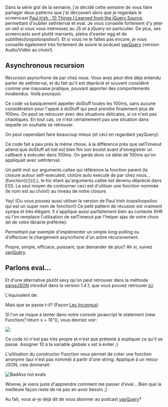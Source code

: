 <!--config
Title: "Gist de la semaine: 2 things I learned (among 10) from Paul Irish (from the jQuery source)"
Author: Mickael Daniel
Date: Nov 20 2010 00:53:00 GMT-0500 (CDT)
Note: This post is an import from an older wordpress post, as a results not markdown formated
Categories: javascript, jquery
config-->

Dans la série gist de la semaine, j'ai décidé cette semaine de vous faire partager deux patterns que j'ai découvert alors que je regardais le screencast <a href="http://vimeo.com/12529436 ">Paul Irish : 10 Things I Learned from the jQuery Source</a>, permettant d'oublier setInterval et eval.  Je vous conseille fortement d'y jeter un oeil si vous vous intéressez au JS et à jQuery en particulier. De plus, ses screencasts sont plutôt marrants, pleins d'easter egg et de subtilités(loopsiloopsiloo!). Et si vous ne le faîtes pas encore, je vous conseille également très fortement de suivre le podcast <a href="http://yayquery.com/">yayQuery</a> (version Audio/Vidéo au choix!).



<!--more-->



<h2>Asynchronous recursion</h2>

Récursion asyncrhone de par chez nous. Vous avez peut-être déja entendu parler de setInterval, et du fait qu'il est déprécié et souvent considéré comme une mauvaise pratique, pouvant apporter des comportements innatendus. Voilà pourquoi:

<script src="https://gist.github.com/707336.js"> </script>



Ce code va basiquement appeller doStuff toutes les 100ms, sans aucune considération pour l'appel à doStuff qui peut prendre finalement plus de 100ms. On peut se retrouver avec des situations délicates, si ce n'est pas chaotiques. En tout cas, ce n'est certainement pas une situation dans laquelle on souhaite se retrouver. 



On peut cependant faire beaucoup mieux (et ceci en regardant yayQuery):

<script src="https://gist.github.com/707366.js"> </script>



Ce code fait a peu prés la même chose, à la différence près que setTimeout attend que doStuff ait bel est bien fini son boulot avant d'enregistrer un callback à exécuter dans 100ms. On garde donc ce délai de 100ms qu'on appliquait avec setInterval.



Un petit mot sur arguments.callee qui référence la fonction parent (la closure autour self-executed, clotûre auto executé de par chez nous... (function(){})();), le hic étant qu'arguments.callee est devenu déprécié dans ES5. Le seul moyen de contourner ceci est d'utiliser une fonction nommée (le nom est au choix!) au niveau de notre closure.

<script src="https://gist.github.com/707370.js"> </script>



Yay! (Ou vous pouvez aussi utiliser la version de Paul Irish loopsiloopsiloo qui est un super nom de fonction!) Ce petit pattern de récusion est vraiment sympa et très élégant. Il s'applique aussi parfaitement bien au contexte XHR où l'on remplace l'utilisation de setTimeout par l'helper ajax de votre choix (et de votre librairie préférée):

<script src="https://gist.github.com/707371.js"> </script>



Permettant par exemple d'implémenter un simple long-polling ou d'effectuer le chargement asyncrhone d'un arbre récursivement.



Propre, simple, efficace, puissant, que demander de plus? Ah si, suivez <a href="http://yayquery.com/">yayQuery</a>.



<h2>Parlons eval...</h2>

Et d'une alternative plutôt sexy qu'on peut retrouver dans la méthode <a href="http://api.jquery.com/jQuery.parseJSON/">parseJSON</a> introduit dans la version 1.4.1, que vous pouvez retrouver <a href="https://github.com/jquery/jquery/blob/master/src/core.js#L545">ici</a>.



<script src="https://gist.github.com/707417.js"> </script>



L'équivalent de:

<script src="https://gist.github.com/707420.js"> </script>



Mais que se passe t-il? (Façon <a href="http://www.youtube.com/watch?v=5KVw8lIosWI">Les Inconnus</a>)



SI l'on se risque à tenter dans notre console javascript le statement (new Function("return x = 10")), vous devriez voir: 

<img class="mk-blog-img" src="/things-learned-from-paul-irish/anonymous.png" />

<div class="clear"></div>

Ce code ici n'est pas très propre et n'est que prétexte à expliquer ce qu'il se passe. Assigner 10 à la variable globale x est à éviter <span>;)</span>



L'utilisation du constructor Function vous permet de créer une fonction anonyme (qui n'est pas nommé) à partir d'une string. Appliqué à un retour JSON, cela donnerait: 

<img class="mk-blog-img" src="/things-learned-from-paul-irish/badass-not-evals.png" alt="BadAss not evals" />

<div class="clear"></div>



Wooow, je viens juste d'apprendre comment me passer d'eval... Bien que la meilleure façon reste de ne pas en avoir besoin <span rt-90>;)</span>



Au fait, vous ai-je déjà dit de vous abonner au podcast <a href="http://yayquery.com/">yayQuery</a>?
